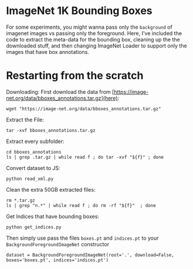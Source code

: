 # ImageNet 1K Bounding Boxes
For some experiments, you might wanna pass only the `background` of imagenet images vs passing only the foreground. Here, I've included the code to extract the meta-data for the bounding box, cleaning up the the downloaded stuff, and then changing ImageNet Loader to support only the images that have box annotations. 



# Restarting from the scratch
Downloading:
First download the data from [https://image-net.org/data/bboxes_annotations.tar.gz](here):
```
wget "https://image-net.org/data/bboxes_annotations.tar.gz"
```

Extract the File:
```
tar -xvf bboxes_annotations.tar.gz 
```

Extract every subfolder:
```
cd bboxes_annotations
ls | grep .tar.gz | while read f ; do tar -xvf "${f}" ; done
```

Convert dataset to JS:
```
python read_xml.py 
```

Clean the extra 50GB extracted files:
```
rm *.tar.gz
ls | grep "n.*" | while read f ; do rm -rf "${f}"  ; done 
```

Get Indices that have bounding boxes:
```
python get_indices.py 
```

Then simply use pass the files `boxes.pt` and `indices.pt` to your `BackgroundForegroundImageNet` constructor
```
dataset = BackgroundForegroundImageNet(root='.', download=False, boxes='boxes.pt', indices='indices.pt')
```
